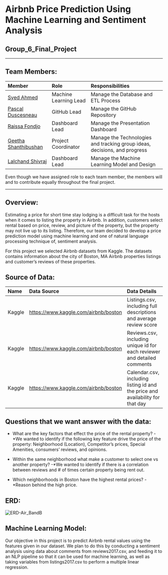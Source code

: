 # Airbnb Price Prediction Using Machine Learning and Sentiment Analysis

## Group_6_Final_Project

---

## Team Members:

|  **Member**  |  **Role**  |  **Responsibilities**  |                                            
|  :---  |  :---  |  :---  |
| [Syed Ahmed](https://github.com/ahmed17777)  |  Machine Learning Lead  |  Manage the Database and ETL Process  |
| [Pascal Duscesneau](https://github.com/Pascalduc)  |  GitHub Lead  |  Manage the GitHub Repository  |
| [Raissa Fondjo]( https://github.com/RaissaFondjo)  |  Dashboard Lead  |  Manage the Presentation Dashboard  |
| [Geetha Shanthibushan](https://github.com/gshanthibushan)  |  Project Coordinator  |  Manage the Technologies and tracking group ideas, decisions, and progress  |
| [Lalchand Shivraj](https://github.com/LalchandShivraj)  |  Dashboard Lead  |  Manage the Machine Learning Model and Design  |
 
Even though we have assigned role to each team member, the members will and to contribute equally throughout the final project.

---

## Overview: 
Estimating a price for short time stay lodging is a difficult task for the hosts when it comes to listing the property in Airbnb.  In addition, customers select rental based on price, review, and picture of the property, but the property may not live up to its listing.   Therefore, our team decided to develop a price prediction model using machine learning and one of natural language processing technique of, sentiment analysis.  

For this project we selected Airbnb datasets from Kaggle.  The datasets contains information about the city of Boston, MA Airbnb properties listings and customer’s reviews of these properties.  

## Source of Data: 

|  **Name**  |  **Data Source** |  **Data Details**  |      
|  :---  |  :---  |  :---  |
|  Kaggle  |  https://www.kaggle.com/airbnb/boston  |  Listings.csv, including full descriptions and average review score  |
|  Kaggle  |  https://www.kaggle.com/airbnb/boston  |  Reviews.csv, including unique id for each reviewer and detailed comments  |
|  Kaggle  |  https://www.kaggle.com/airbnb/boston  |  Calendar.csv, including listing id and the price and availability for that day  |


## Questions that we want answer with the data: 
- What are the key factors that effect the price of the rental property? 
    -*We wanted to identify if the following key feature drive the price of the property: Neighborhood (Location), Competitor’s prices, Special Amenities, consumers’ reviews, and opinions.
    
- Within the same neighborhood what make a customer to select one vs another property?
    -*We wanted to identify if there is a correlation between reviews and # of times certain property being rent out.
    
- Which neighborhoods in Boston have the highest rental prices?
    -*Reason behind the high price.

## ERD:
![ERD-Air_BandB](https://user-images.githubusercontent.com/78666055/125123343-8b499800-e0c4-11eb-8a4d-483298cb137a.png)

## Machine Learning Model:

Our objective in this project is to predict Airbnb rental values using the features given in our dataset. We plan to do this by conducting a sentiment analysis using data about comments from reviews2017.csv, and feeding it to an NLP pipeline so that it can be used for machine learning, as well as taking variables from listings2017.csv to perform a multiple linear regression.
